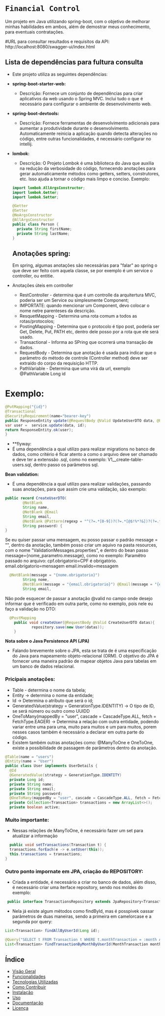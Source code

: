# `Financial Control`

Um projeto em Java utilizando spring-boot, com o objetivo de melhorar minhas habilidades em ambos, além de demostrar meus conhecimento, para eventuais contratações.

#URL para consultar resultados e requisitos da API: http://localhost:8080/swagger-ui/index.html


## Lista de dependências para fultura consulta

- Este projeto utiliza as seguintes dependências:

- **spring-boot-starter-web:**
    - Descrição: Fornece um conjunto de dependências para criar aplicativos da web usando o Spring MVC. Inclui tudo o que é necessário para configurar o ambiente de desenvolvimento web.

- **spring-boot-devtools:**
    - Descrição: Fornece ferramentas de desenvolvimento adicionais para aumentar a produtividade durante o desenvolvimento. Automaticamente reinicia a aplicação quando detecta alterações no código, entre outras funcionalidades, é necessário configurar no intellij.

- **lombok:**
    - Descrição: O Projeto Lombok é uma biblioteca do Java que auxilia na redução da verbosidade do código, fornecendo anotações para gerar automaticamente métodos como getters, setters, construtores, etc. Isso ajuda a tornar o código mais limpo e conciso.
Exemplo: 
  ```java
  import lombok.AllArgsConstructor;
  import lombok.Getter;
  import lombok.Setter;
  
  @Getter
  @Setter
  @NoArgsConstructor
  @AllArgsConstructor
  public class Person {
    private String firstName;
    private String lastName;
  }
  ```
  ## Anotações spring:
  Em spring, algumas anotações são necessárias para "falar" ao spring o que deve ser feito com aquela classe, se por exemplo
  é um service o controller, ou entitie.
- Anotações úteis em controller 
  - RestController - determina que é um controlle da arquitertura MVC, poderia ser um Service ou simplesmente Component;
  - IMPORTATE: quando mencionar um Component, devo colocar o nome netre parenteses da descrição.
  - ResquetMapping - Determina uma rota comum a todos as rotas/protocolos;
  - PostingMapping - Determina que o protocolo é tipo post, poderia ser Get, Delete, Put, PATH etc, dentro dele posso por a rota que ele será usado.
  - Transactional - Informa ao SPring que ocorrerá uma transação de dados.
  - RequestBody - Determina que anotação é usada para indicar que o parâmetro do método de controle (Controller method) deve ser extraído do corpo da requisição HTTP.
  - PathVariable - Determina que uma virá da url, exemplo @PathVariable Long id
 # Exemplo:
```java
@PutMapping("{id}")
@Transactional
@SecurityRequirement(name="bearer-key")
public ResponseEntity update(@RequestBody @Valid UpdateUserDTO data, @PathVariable Long id) {
var user =  service.update(data, id);
return ResponseEntity.ok(user);
}
```

- **flyway:
-  É uma dependência a qual utilizo para realizar migrations no banco de dados, como critério é ficar atento a como o arquivo deve ser chamado e deve ter a extenssão .sql, como no exemplo: V1__create-table-users.sql, dentro passo os parâmetros sql.

**Bean validation:**
- É uma dependência a qual utilizo para realizar validações, passando suas anotações, para que assim crie uma validação, são exemplo:
```java
public record CreateUserDTO(
        @NotBlank
        String name,
        @NotBlank @Email
        String email,
        @NotBlank @Pattern(regexp = "^(?=.*[0-9])?(?=.*[@$!%*?&])?(?=.*[A-Z])?[A-Za-z\\d@$!%*?&]{5,}$")
        String password) {
}
```
Se eu quiser passar uma mensagem, eu posso passar o padrão message = "", dentro da anotação, também posso criar um aquivo 
na pasta resources, com o nome "ValidationMessages.properties", e dentro do bean passo message={nome_parametro.message}, como no exemplo:
Paramêtro passado no arquivo: cpf.obrigatorio=CPF é obrigatório. email.obrigatorio=mensagem email.invalido=messagem
```java
  @NotBlank(message = "{nome.obrigatorio}")
        String nome,
        @NotBlank(message = "{email.obrigatorio}") @Email(message = "{email.invalido}")
        String email,
```
 Não pode esquecer de passar a anotação @valid no campo onde desejo informar que é verificado em outra parte, como no exemplo, pois nele eu faço a validação no DTO:

```java
  @PostMapping
    public void createUser(@RequestBody @Valid CreateUserDTO datas){
            repository.save(new User(datas));
    }
```

**Nota sobre o  Java Persistence API (JPA)**
- Falando brevemente sobre o JPA, esta se trata de é uma especificação do Java para mapeamento objeto-relacional (ORM). O objetivo do JPA é fornecer uma maneira padrão de mapear objetos Java para tabelas em um banco de dados relacional.
### Pricipais anotações:
- Table - determina o nome da tabela;
- Entity -> determina o nome da entidade;
- Id -> Determina o atributo que será o id;
-  GeneratedValue(strategy = GenerationType.IDENTITY) -> O tipo de ID, se será número ou outro como UUIDD
-   OneToMany(mappedBy = "user", cascade = CascadeType.ALL, fetch = FetchType.EAGER) -> Determina a relação com outra entidade, podendo variar entre uma para uma, muito para muitos e um para muitos, porem nesses casos também é necessário a declarar em outra parte do código.
- Existem também outras anotações como: @ManyToOne e OneToOne, existe a possibilidade de passagem de parâmetros dentro da anotação.

```Java
@Table(name = "users")
@Entity(name = "User")
public class User implements UserDetails {
  @Id
  @GeneratedValue(strategy = GenerationType.IDENTITY)
  private Long id;
  private String name;
  private String email;
  private String password;
  @OneToMany(mappedBy = "user", cascade = CascadeType.ALL, fetch = FetchType.EAGER)
  private Collection<Transaction> transactions = new ArrayList<>();
  private boolean active;
```

### Muito importante:
- Nessas relações de ManyToOne, é necessário fazer um set para atualizar a informação

```Java
  public void setTransactions(Transaction t) {
  transactions.forEach(e -> e.setUser(this));
  this.transactions = transactions;
}
```

### Outro ponto impornate em JPA, criação do REPOSITORY:

- Criada a entidade, é necessário a criar no banco de dados, além disso, é necessário criar uma iterface repository, sendo nos moldes do exemplo:

```Java
 public interface TransactionsRepository extends JpaRepository<Transaction, Long> {}

```
- Nela já existe algum métodos como findById, mas é posspivek oassar parâmetros de duas maneiras, sendo a primeira em camelorcase e a segunda por query:

```Java
List<Transaction> findAllByUserId(Long id);

@Query("SELECT t FROM Transaction t WHERE t.monthTransaction = :month AND t.user.id = :userId")
List<Transaction> findTransactionByMonthByUserId(MonthTransaction month, Long userId);
```

## Índice

- [Visão Geral](#visão-geral)
- [Funcionalidades](#funcionalidades)
- [Tecnologias Utilizadas](#tecnologias-utilizadas)
- [Como Contribuir](#como-contribuir)
- [Instalação](#instalação)
- [Uso](#uso)
- [Documentação](#documentação)
- [Licença](#licença)


